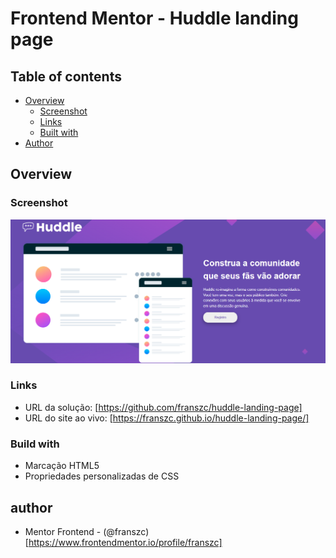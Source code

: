 # Frontend Mentor - Huddle landing page

## Table of contents

- [Overview](#overview)
  - [Screenshot](#screenshot)
  - [Links](#links)
  - [Built with](#built-with)
- [Author](#author)

## Overview

### Screenshot

![screenshot](./images/screenshotpage.png)

### Links

- URL da solução: [https://github.com/franszc/huddle-landing-page]
- URL do site ao vivo: [https://franszc.github.io/huddle-landing-page/]

### Build with

- Marcação HTML5
- Propriedades personalizadas de CSS

## author

- Mentor Frontend - (@franszc) [https://www.frontendmentor.io/profile/franszc]
